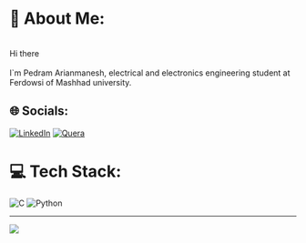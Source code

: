 # 💫 About Me:
<br>Hi there<br><br>I`m Pedram Arianmanesh, electrical and electronics engineering student at Ferdowsi of Mashhad university.


## 🌐 Socials:
[![LinkedIn](https://img.shields.io/badge/LinkedIn-%230077B5.svg?logo=linkedin&logoColor=white)](https://linkedin.com/in/https://www.linkedin.com/in/pedram-arianmanesh/) [![Quera]([https://img.shields.io/badge/Quera-%23B92B27.svg?logo=Quera&logoColor=white)](https://quera.org/profile/Pedram-Arianmanesh) 

# 💻 Tech Stack:
![C](https://img.shields.io/badge/c-%2300599C.svg?style=for-the-badge&logo=c&logoColor=white)  ![Python](https://img.shields.io/badge/python-3670A0?style=for-the-badge&logo=python&logoColor=ffdd54) 

---
[![](https://visitcount.itsvg.in/api?id=asdf&icon=0&color=1)](https://visitcount.itsvg.in)

<!-- Proudly created with GPRM ( https://gprm.itsvg.in ) -->
